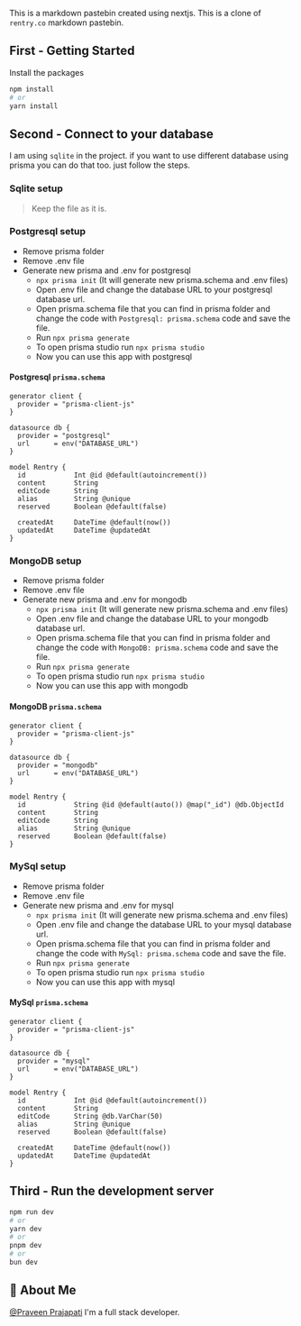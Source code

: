 This is a markdown pastebin created using nextjs. This is a clone of `rentry.co` markdown pastebin.

## First - Getting Started

Install the packages

```bash
npm install
# or
yarn install
```

## Second - Connect to your database

I am using `sqlite` in the project. if you want to use different database using prisma you can do that too. just follow the steps.

### Sqlite setup

> Keep the file as it is.

### Postgresql setup

- Remove prisma folder
- Remove .env file
- Generate new prisma and .env for postgresql
  - `npx prisma init` (It will generate new prisma.schema and .env files)
  - Open .env file and change the database URL to your postgresql database url.
  - Open prisma.schema file that you can find in prisma folder and change the code with `Postgresql: prisma.schema` code and save the file.
  - Run `npx prisma generate`
  - To open prisma studio run `npx prisma studio`
  - Now you can use this app with postgresql

#### Postgresql `prisma.schema`

```prisma
generator client {
  provider = "prisma-client-js"
}

datasource db {
  provider = "postgresql"
  url      = env("DATABASE_URL")
}

model Rentry {
  id            Int @id @default(autoincrement())
  content       String
  editCode      String
  alias         String @unique
  reserved      Boolean @default(false)

  createdAt     DateTime @default(now())
  updatedAt     DateTime @updatedAt
}
```

### MongoDB setup

- Remove prisma folder
- Remove .env file
- Generate new prisma and .env for mongodb
  - `npx prisma init` (It will generate new prisma.schema and .env files)
  - Open .env file and change the database URL to your mongodb database url.
  - Open prisma.schema file that you can find in prisma folder and change the code with `MongoDB: prisma.schema` code and save the file.
  - Run `npx prisma generate`
  - To open prisma studio run `npx prisma studio`
  - Now you can use this app with mongodb

#### MongoDB `prisma.schema`

```prisma
generator client {
  provider = "prisma-client-js"
}

datasource db {
  provider = "mongodb"
  url      = env("DATABASE_URL")
}

model Rentry {
  id            String @id @default(auto()) @map("_id") @db.ObjectId
  content       String
  editCode      String
  alias         String @unique
  reserved      Boolean @default(false)
}
```

### MySql setup

- Remove prisma folder
- Remove .env file
- Generate new prisma and .env for mysql
  - `npx prisma init` (It will generate new prisma.schema and .env files)
  - Open .env file and change the database URL to your mysql database url.
  - Open prisma.schema file that you can find in prisma folder and change the code with `MySql: prisma.schema` code and save the file.
  - Run `npx prisma generate`
  - To open prisma studio run `npx prisma studio`
  - Now you can use this app with mysql

#### MySql `prisma.schema`

```prisma
generator client {
  provider = "prisma-client-js"
}

datasource db {
  provider = "mysql"
  url      = env("DATABASE_URL")
}

model Rentry {
  id            Int @id @default(autoincrement())
  content       String
  editCode      String @db.VarChar(50)
  alias         String @unique
  reserved      Boolean @default(false)

  createdAt     DateTime @default(now())
  updatedAt     DateTime @updatedAt
}
```

## Third - Run the development server

```bash
npm run dev
# or
yarn dev
# or
pnpm dev
# or
bun dev
```

## 🚀 About Me

[@Praveen Prajapati](https://www.github.com/kumarPraveen08)
I'm a full stack developer.

